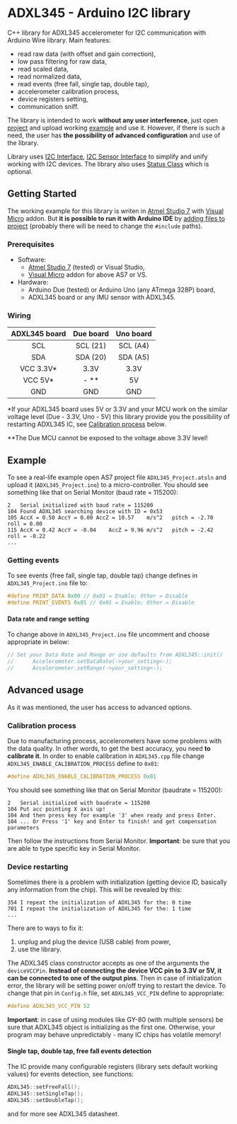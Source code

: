 # ADXL345 - Arduino I2C library

C++ library for ADXL345 accelerometer for I2C communication with Arduino Wire library. Main features:

- read raw data (with offset and gain correction),
- low pass filtering for raw data,
- read scaled data,
- read normalized data,
- read events (free fall, single tap, double tap),
- accelerometer calibration process,
- device registers setting,
- communication sniff.

The library is intended to work **without any user interference**, just open [project](https://github.com/MatthewPatyk/ADXL345-Arduino-I2C-library/blob/master/ADXL345_Project.atsln) and upload working [example](https://github.com/MatthewPatyk/ADXL345-Arduino-I2C-library/blob/master/ADXL345_Project/ADXL345_Project.ino) and use it. However, if there is such a need, the user has **the possibility of advanced configuration** and use of the library.

Library uses [I2C Interface](https://github.com/MatthewPatyk/I2C-Interface-for-Arduino-Wire-Library), [I2C Sensor Interface](https://github.com/MatthewPatyk/I2C-Sensor-Interface) to simplify and unify working with I2C devices. The library also uses [Status Class](https://github.com/MatthewPatyk/Status-Class) which is optional.

## Getting Started

The working example for this library is writen in [Atmel Studio 7](http://www.microchip.com/mplab/avr-support/atmel-studio-7) with [Visual Micro](https://www.visualmicro.com/) addon. But **it is possible to run it with Arduino IDE** by [adding files to project](https://www.arduino.cc/en/Guide/Environment#toc8) (probably there will be need to change the `#include` paths).

### Prerequisites

- Software:
  - [Atmel Studio 7](http://www.microchip.com/mplab/avr-support/atmel-studio-7) (tested) or Visual Studio,
  - [Visual Micro](https://www.visualmicro.com/) addon for above AS7 or VS.
- Hardware:
  - Arduino Due (tested) or Arduino Uno (any ATmega 328P) board,
  - ADXL345 board or any IMU sensor with ADXL345.

### Wiring

| ADXL345 board | Due board | Uno board |
| :-----------: | :-------: | :-------: |
|      SCL      | SCL (21)  | SCL (A4)  |
|      SDA      | SDA (20)  | SDA (A5)  |
|  VCC 3.3V\*   |   3.3V    |   3.3V    |
|   VCC 5V\*    |  - \*\*   |    5V     |
|      GND      |    GND    |    GND    |

\*If your ADXL345 board uses 5V or 3.3V and your MCU work on the similar voltage level (Due - 3.3V, Uno - 5V) this library provide you the possibility of restarting ADXL345 IC, see [Calibration process](https://github.com/MatthewPatyk/ADXL345-Arduino-I2C-library/blob/master/README.md#callibration-process) below.

\*\*The Due MCU cannot be exposed to the voltage above 3.3V level!

## Example

To see a real-life example open AS7 project file `ADXL345_Project.atsln` and upload it (`ADXL345_Project.ino`) to a micro-controller. You should see something like that on Serial Monitor (baud rate = 115200):

```plaintext
2	Serial initialized with baud rate = 115200
104	Found ADXL345 searching device with ID = 0x53
105	AccX = 0.50	AccY = 0.00	AccZ = 10.57	m/s^2	pitch = -2.70	roll = 0.00
115	AccX = 0.42	AccY = -0.04	AccZ = 9.96	m/s^2	pitch = -2.42	roll = -0.22
...
```

### Getting events

To see events {free fall, single tap, double tap} change defines in `ADXL345_Project.ino` file to:

```cpp
#define PRINT_DATA 0x00 // 0x01 = Enable; Other = Disable
#define PRINT_EVENTS 0x01 // 0x01 = Enable; Other = Disable
```

#### Data rate and range setting

To change above in `ADXL345_Project.ino` file uncomment and choose appropriate in below:

```cpp
// Set your Data Rate and Range or use defaults from ADXL345::init()
//		Accelerometer.setDataRate(->your_setting<-);
//		Accelerometer.setRange(->your_setting<-);
```

## Advanced usage

As it was mentioned, the user has access to advanced options.

### Calibration process

Due to manufacturing process, accelerometers have some problems with the data quality. In other words, to get the best accuracy, you need **to calibrate it**.
In order to enable calibration in `ADXL345.cpp` file change `ADXL345_ENABLE_CALIBRATION_PROCESS` define to `0x01`:

```cpp
#define ADXL345_ENABLE_CALIBRATION_PROCESS 0x01
```

You should see something like that on Serial Monitor (baudrate = 115200):

```plaintext
2	Serial initialized with baudrate = 115200
104	Put acc pointing X axis up!
104	And then press key for example '3' when ready and press Enter.
104	... Or Press '1' key and Enter to finish! and get compensation parameters
```

Then follow the instructions from Serial Monitor.
**Important**: be sure that you are able to type specific key in Serial Monitor.

### Device restarting

Sometimes there is a problem with initialization (getting device ID, basically any information from the chip). This will be revealed by this:

```plaintext
354 I repeat the initialization of ADXL345 for the: 0 time
701 I repeat the initialization of ADXL345 for the: 1 time
...
```

There are to ways to fix it:

1. unplug and plug the device (USB cable) from power,
2. use the library.

The ADXL345 class constructor accepts as one of the arguments the `deviceVCCPin`. **Instead of connecting the device VCC pin to 3.3V or 5V, it can be connected to one of the output pins**. Then in case of initialization error, the library will be setting power on/off trying to restart the device. To change that pin in `Config.h` file, set `ADXL345_VCC_PIN` define to appropriate:

```cpp
#define ADXL345_VCC_PIN 52
```

**Important**: in case of using modules like GY-80 (with multiple sensors) be sure that ADXL345 object is initializing as the first one. Otherwise, your program may behave unpredictably - many IC chips has volatile memory!

#### Single tap, double tap, free fall events detection

The IC provide many configurable registers (library sets default working values) for events detection, see functions:

```cpp
ADXL345::setFreeFall();
ADXL345::setSingleTap();
ADXL345::setDoubleTap();
```

and for more see ADXL345 datasheet.
